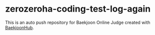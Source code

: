 # zerozeroha-coding-test-log-again
This is an auto push repository for Baekjoon Online Judge created with [BaekjoonHub](https://github.com/BaekjoonHub/BaekjoonHub).
